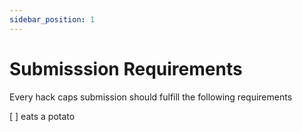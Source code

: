 ```yaml
---
sidebar_position: 1
---
```


# Submisssion Requirements

Every hack caps submission should fulfill the following requirements

[ ] eats a potato